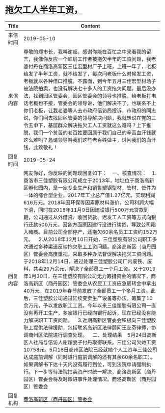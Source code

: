 # <a href="http://www.shangluo.gov.cn/zmhd/ldxxxx.jsp?urltype=leadermail.LeaderMailContentUrl&wbtreeid=1112&leadermailid=5266">拖欠工人半年工资，</a>
|Title|Content|
|:---:|---|
|来信时间|2019-05-10|
|来信内容|尊敬的郑市长，我叫谢超，感谢你能在百忙之中来看我的留言，我像你反应一个底层工作者被拖欠半年的工资问题，我老婆付丹在商洛高新区三佳宏型材厂子上班，上班一年了，老板给发了半年工资，就不给发了，每次问老板什么时候发工资，老板就以各种借口推脱，不露面，到今年五月三佳宏型材场子被法院拍卖，也没有解决七十多人的工资拖欠问题，最后没办法，找到园区管委会，园区管委会的领导也推脱，给老板打电话老板也不接，管委会的领导说，他们解决不了，也联系不上你们老板，让我老婆等人去市政府信访局投诉，市政府的同志说，你们回去找园区管委的领导解决问题，我就想说在党的三令五申下，基层群众解决拖欠工人工资就这么难吗？上下推脱，我们一个贫苦的老百姓要回属于我们自己的辛苦血汗钱就这么难吗？恳请领导替我们这些老百姓做主，讨回我们的血汗钱，此致敬礼！|
|回复时间|2019-05-24|
|回复内容|网友你好，你反映的问题现回复如下：    一、核查情况：    1.商洛市三佳塑胶有限公司成立于2013年，地址位于商洛高新区孵化园内，是一家专业生产和销售塑钢型材，管材、管件为一体的综合型企业。2017年工业总产值1.27亿元，实现利润616万元。2018年因环保等因素原材料涨价，公司利润大幅下滑，同时在2018年11月9日因建设银行500万元贷款到期，公司通过从外借贷、收回货款、迟发工人工资等方式向银行还款500万元，因各方面原因建行没进行续贷，导致公司陷入瘫痪。目前公司全部停产，还拖欠60余名员工工资约152万元。    2.从2018年12月10日开始，三佳塑胶有限公司职工多次通过多种渠道反映拖欠职工工资问题。商洛高新区（商丹园区）管委会高度重视，采取多种办法督促解决拖欠工资问题。于2018年12月14日，通过处理三佳塑胶公司厂内废铁、废料，共卖29万余元，解决了全部员工一个月工资。又于2019年1月30日，在三佳塑胶有限公司无力筹措资金的情况下，商洛高新区（商丹园区）管委会从农民工工资应急周转金中拿出40万元，在2019年春节前发放了全部员工一个多月工资。此后，三佳塑胶公司通过陆续变卖生产设备等办法，筹集了10余万元，予以发放职工工资。今年以来三佳塑胶有限公司一直没有再开工生产，多家银行已经向银行起诉，现在已经没有能力解决职工工资问题。    3.近期高新区管委会积极向三佳塑胶职工提供法律援助，包括联系高新区法律顾问王芝芬律师，协调商州区法院进行调查处理。    二、处理结果    5月24日高新区人社局与信访人谢超妻子付丹取得联系，三佳公司欠她工资10758元。5月16日商州区法院已经就她个人工资与三佳公司达成庭前调解（同时进行庭前调解的还有其余60余名职工）。如果调解书下达十天内没有履行到位，可到法院申请强制执行。下一步等待法院拍卖资产时统一解决，商洛高新区（商丹园区）管委会将及时跟进事件处理情况。商洛高新区（商丹园区）管委会|
|回复机构|<a href="../../categories/agencies/商洛高新区（商丹园区）管委会.md">商洛高新区（商丹园区）管委会</a>|

